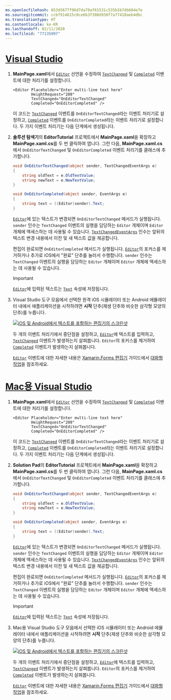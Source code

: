```yaml
---
ms.openlocfilehash: 653d3677f96d7da78af61531c535b1b7db684e7e
ms.sourcegitcommit: ccbf914615c0ce6b3f308d930f7a77418aeb4dbc
ms.translationtype: HT
ms.contentlocale: ko-KR
ms.lasthandoff: 02/11/2020
ms.locfileid: "77135097"
---
```

# <a name="visual-studiotabvswin"></a>[Visual Studio](#tab/vswin)

1. **MainPage.xaml**에서 [`Editor`](xref:Xamarin.Forms.Editor) 선언을 수정하여 [`TextChanged`](xref:Xamarin.Forms.InputView.TextChanged) 및 [`Completed`](xref:Xamarin.Forms.Editor.Completed) 이벤트에 대한 처리기를 설정합니다.

    ```xaml
    <Editor Placeholder="Enter multi-line text here"
            HeightRequest="200"
            TextChanged="OnEditorTextChanged"
            Completed="OnEditorCompleted" />
    ```

    이 코드는 [`TextChanged`](xref:Xamarin.Forms.InputView.TextChanged) 이벤트를 `OnEditorTextChanged`라는 이벤트 처리기로 설정하고, [`Completed`](xref:Xamarin.Forms.Editor.Completed) 이벤트를 `OnEditorCompleted`라는 이벤트 처리기로 설정합니다. 두 가지 이벤트 처리기는 다음 단계에서 생성됩니다.

1. **솔루션 탐색기**의 **EditorTutorial** 프로젝트에서 **MainPage.xaml**을 확장하고 **MainPage.xaml.cs**를 두 번 클릭하여 엽니다. 그런 다음, **MainPage.xaml.cs**에서 `OnEditorTextChanged` 및 `OnEditorCompleted` 이벤트 처리기를 클래스에 추가합니다.

    ```csharp
    void OnEditorTextChanged(object sender, TextChangedEventArgs e)
    {
        string oldText = e.OldTextValue;
        string newText = e.NewTextValue;
    }

    void OnEditorCompleted(object sender, EventArgs e)
    {
        string text = ((Editor)sender).Text;
    }
    ```

    [`Editor`](xref:Xamarin.Forms.Editor)에 있는 텍스트가 변경되면 `OnEditorTextChanged` 메서드가 실행됩니다. `sender` 인수는 `TextChanged` 이벤트의 실행을 담당하는 `Editor` 개체이며 `Editor` 개체에 액세스하는 데 사용될 수 있습니다. [`TextChangedEventArgs`](xref:Xamarin.Forms.TextChangedEventArgs) 인수는 앞뒤의 텍스트 변경 내용에서 이전 및 새 텍스트 값을 제공합니다.

    편집이 완료되면 `OnEditorCompleted` 메서드가 실행됩니다. [`Editor`](xref:Xamarin.Forms.Editor)의 포커스를 제거하거나 추가로 iOS에서 "완료" 단추를 눌러서 수행합니다. `sender` 인수는 `TextChanged` 이벤트의 실행을 담당하는 `Editor` 개체이며 `Editor` 개체에 액세스하는 데 사용될 수 있습니다.

    > [!IMPORTANT]
    > [`Editor`](xref:Xamarin.Forms.Editor)에 입력된 텍스트는 [`Text`](xref:Xamarin.Forms.InputView.Text) 속성에 저장됩니다.

1. Visual Studio 도구 모음에서 선택한 원격 iOS 시뮬레이터 또는 Android 에뮬레이터 내에서 애플리케이션을 시작하려면 **시작** 단추(재생 단추와 비슷한 삼각형 모양의 단추)를 누릅니다.

    [![iOS 및 Android에서 텍스트를 포함하는 편집기의 스크린샷](../images/text-changes.png "텍스트를 포함하는 편집기")](../images/text-changes-large.png#lightbox "텍스트를 포함하는 편집기")

    두 개의 이벤트 처리기에서 중단점을 설정하고, [`Editor`](xref:Xamarin.Forms.Editor)에 텍스트를 입력하고, [`TextChanged`](xref:Xamarin.Forms.InputView.TextChanged) 이벤트가 발생하는지 살펴봅니다. `Editor`의 포커스를 제거하여 [`Completed`](xref:Xamarin.Forms.Entry.Completed) 이벤트가 발생하는지 살펴봅니다.

    [`Editor`](xref:Xamarin.Forms.Editor) 이벤트에 대한 자세한 내용은 [Xamarin.Forms 편집기](~/xamarin-forms/user-interface/text/editor.md) 가이드에서 [대화형 작업](~/xamarin-forms/user-interface/text/editor.md#interactivity)을 참조하세요.

# <a name="visual-studio-for-mactabvsmac"></a>[Mac용 Visual Studio](#tab/vsmac)

1. **MainPage.xaml**에서 [`Editor`](xref:Xamarin.Forms.Editor) 선언을 수정하여 [`TextChanged`](xref:Xamarin.Forms.InputView.TextChanged) 및 [`Completed`](xref:Xamarin.Forms.Editor.Completed) 이벤트에 대한 처리기를 설정합니다.

    ```xaml
    <Editor Placeholder="Enter multi-line text here"
            HeightRequest="200"
            TextChanged="OnEditorTextChanged"
            Completed="OnEditorCompleted" />
    ```

    이 코드는 [`TextChanged`](xref:Xamarin.Forms.InputView.TextChanged) 이벤트를 `OnEditorTextChanged`라는 이벤트 처리기로 설정하고, [`Completed`](xref:Xamarin.Forms.Editor.Completed) 이벤트를 `OnEditorCompleted`라는 이벤트 처리기로 설정합니다. 두 가지 이벤트 처리기는 다음 단계에서 생성됩니다.

1. **Solution Pad**의 **EditorTutorial** 프로젝트에서 **MainPage.xaml**을 확장하고 **MainPage.xaml.cs**를 두 번 클릭하여 엽니다. 그런 다음, **MainPage.xaml.cs**에서 `OnEditorTextChanged` 및 `OnEditorCompleted` 이벤트 처리기를 클래스에 추가합니다.

    ```csharp
    void OnEditorTextChanged(object sender, TextChangedEventArgs e)
    {
        string oldText = e.OldTextValue;
        string newText = e.NewTextValue;
    }

    void OnEditorCompleted(object sender, EventArgs e)
    {
        string text = ((Editor)sender).Text;
    }
    ```

    [`Editor`](xref:Xamarin.Forms.Editor)에 있는 텍스트가 변경되면 `OnEditorTextChanged` 메서드가 실행됩니다. `sender` 인수는 `TextChanged` 이벤트의 실행을 담당하는 `Editor` 개체이며 `Editor` 개체에 액세스하는 데 사용될 수 있습니다. [`TextChangedEventArgs`](xref:Xamarin.Forms.TextChangedEventArgs) 인수는 앞뒤의 텍스트 변경 내용에서 이전 및 새 텍스트 값을 제공합니다.

    편집이 완료되면 `OnEditorCompleted` 메서드가 실행됩니다. [`Editor`](xref:Xamarin.Forms.Editor)의 포커스를 제거하거나 추가로 iOS에서 "완료" 단추를 눌러서 수행합니다. `sender` 인수는 `TextChanged` 이벤트의 실행을 담당하는 `Editor` 개체이며 `Editor` 개체에 액세스하는 데 사용될 수 있습니다.

    > [!IMPORTANT]
    > [`Editor`](xref:Xamarin.Forms.Editor)에 입력된 텍스트는 [`Text`](xref:Xamarin.Forms.InputView.Text) 속성에 저장됩니다.

1. Mac용 Visual Studio 도구 모음에서 선택한 iOS 시뮬레이터 또는 Android 에뮬레이터 내에서 애플리케이션을 시작하려면 **시작** 단추(재생 단추와 비슷한 삼각형 모양의 단추)를 누릅니다.

    [![iOS 및 Android에서 텍스트를 포함하는 편집기의 스크린샷](../images/text-changes.png "텍스트를 포함하는 편집기")](../images/text-changes-large.png#lightbox "텍스트를 포함하는 편집기")

    두 개의 이벤트 처리기에서 중단점을 설정하고, [`Editor`](xref:Xamarin.Forms.Editor)에 텍스트를 입력하고, [`TextChanged`](xref:Xamarin.Forms.InputView.TextChanged) 이벤트가 발생하는지 살펴봅니다. `Editor`의 포커스를 제거하여 [`Completed`](xref:Xamarin.Forms.Entry.Completed) 이벤트가 발생하는지 살펴봅니다.

    [`Editor`](xref:Xamarin.Forms.Editor) 이벤트에 대한 자세한 내용은 [Xamarin.Forms 편집기](~/xamarin-forms/user-interface/text/editor.md) 가이드에서 [대화형 작업](~/xamarin-forms/user-interface/text/editor.md#interactivity)을 참조하세요.
